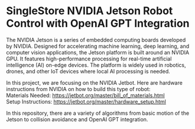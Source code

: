 # SingleStore NVIDIA Jetson Robot Control with OpenAI GPT Integration

The NVIDIA Jetson is a series of embedded computing boards developed by NVIDIA. Designed for accelerating machine learning, deep learning, and computer vision applications, the Jetson platform is built around an NVIDIA GPU. It features high-performance processing for real-time artificial intelligence (AI) on-edge devices. The platform is widely used in robotics, drones, and other IoT devices where local AI processing is needed.

In this project, we are focusing on the NVIDIA Jetbot. Here are hardware instructions from NVIDIA on how to build this type of robot:  
Materials Needed: https://jetbot.org/master/bill_of_materials.html  
Setup Instructions: https://jetbot.org/master/hardware_setup.html  

In this repository, there are a variety of algorithms from basic motion of the Jetson to collision avoidance and OpenAI GPT integration.

